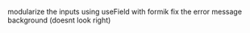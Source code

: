 modularize the inputs using useField with formik
fix the error message background (doesnt look right)